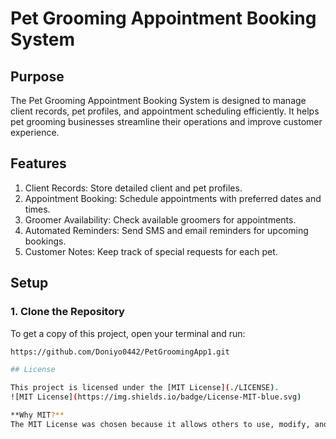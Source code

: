 # Pet Grooming Appointment Booking System

## Purpose
The Pet Grooming Appointment Booking System is designed to manage client records, pet profiles, and appointment scheduling efficiently. It helps pet grooming businesses streamline their operations and improve customer experience.

## Features
1. Client Records: Store detailed client and pet profiles.
2. Appointment Booking: Schedule appointments with preferred dates and times.
3. Groomer Availability: Check available groomers for appointments.
4. Automated Reminders: Send SMS and email reminders for upcoming bookings.
5. Customer Notes: Keep track of special requests for each pet.

## Setup

### 1. Clone the Repository
To get a copy of this project, open your terminal and run:

```bash
https://github.com/Doniyo0442/PetGroomingApp1.git

## License

This project is licensed under the [MIT License](./LICENSE).
![MIT License](https://img.shields.io/badge/License-MIT-blue.svg)

**Why MIT?**  
The MIT License was chosen because it allows others to use, modify, and distribute the app while protecting the original authorship. It ensures the code remains open-source while giving users flexibility for their own projects.
